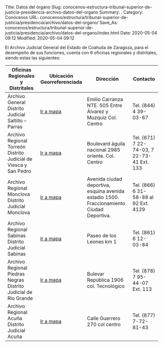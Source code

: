 Title: Datos del órgano
Slug: conocenos-estructura-tribunal-superior-de-justicia-presidencia-archivo-datos-del-organo
Summary: .
Category: Conócenos
URL: conocenos/estructura/tribunal-superior-de-justicia/presidencia/archivo/datos-del-organo/
Save_As: conocenos/estructura/tribunal-superior-de-justicia/presidencia/archivo/datos-del-organo/index.html
Date: 2020-05-04 09:12
Modified: 2020-05-04 09:12


El Archivo Judicial General del Estado de Coahuila de Zaragoza, para el desempeño de sus funciones, cuenta con 6 oficinas regionales y distritales, siendo estas las siguientes:




| **Oficinas Regionales  y Distritales**                       | **Ubicación  Georreferenciada**                    | **Dirección**                                                | **Contacto**                                    |
| ------------------------------------------------------------ | -------------------------------------------------- | ------------------------------------------------------------ | ----------------------------------------------- |
| Archivo  General   Distrito  Judicial Saltillo – Parras      | [Ir a mapa](https://goo.gl/maps/FK4p2LPJnEVjiGNcA) | Emilio  Carranza NTE. 505 Entre Álvarez y Muzquiz   Col.  Centro | Tel.  (844) 4 39-03-67                          |
| Archivo  Regional   Torreón  Distrito  Judicial de Viesca y San Pedro | [Ir a mapa](https://goo.gl/maps/WoJLcwt6VRoYJDCv9) | Boulevard  águila nacional 2985 oriente.   Col.  Centro      | Tel.  (871) 7 22-74-03,  7  22-73-41  Ext.  133 |
| Archivo  Regional Monclova   Distrito  Judicial Monclova     | [Ir a mapa](https://goo.gl/maps/Qq6KVLBpNvPexSNB7) | Avenida  ciudad deportiva, esquina avenida estadio 1500. Fraccionamiento Ciudad  Deportiva. | Tel.  (866) 6 31-58-88 al 92 Ext. 4129          |
| Archivo  Regional Sabinas  Distrito  Judicial Sabinas        | [Ir a mapa](https://goo.gl/maps/BW7AJ4pnaB4uj4UK7) | Paseo  de los Leones km 1                                    | Tel. (861) 6 12-03-84                           |
| Archivo  Regional Piedras Negras   Distrito  Judicial de Rio Grande | [Ir a mapa](https://goo.gl/maps/chfkbe84aUjWQaqi7) | Bulevar  República 1906 col. Tecnológico                     | Tel.  (878) 7 95-44-07 Ext. 113                 |
| Archivo  Regional Acuña   Distrito  Judicial Acuña           | [Ir a mapa](https://goo.gl/maps/KbHimcFMrMekj7vg7) | Calle  Guerrero 270 col centro                               | Tel. (877) 7-72-81-43                           |



